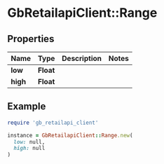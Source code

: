 # GbRetailapiClient::Range

## Properties

| Name | Type | Description | Notes |
| ---- | ---- | ----------- | ----- |
| **low** | **Float** |  |  |
| **high** | **Float** |  |  |

## Example

```ruby
require 'gb_retailapi_client'

instance = GbRetailapiClient::Range.new(
  low: null,
  high: null
)
```

